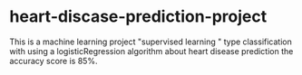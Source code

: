 # heart-discase-prediction-project
This is a  machine learning project  "supervised learning " type classification with using a logisticRegression algorithm about heart disease prediction 
the accuracy score is 85%.
